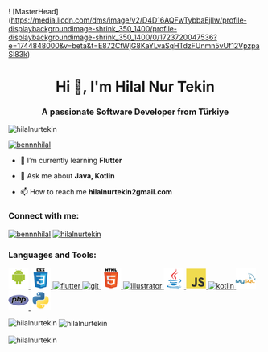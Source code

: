 ! [MasterHead] (https://media.licdn.com/dms/image/v2/D4D16AQFwTybbaEjllw/profile-displaybackgroundimage-shrink_350_1400/profile-displaybackgroundimage-shrink_350_1400/0/1723720047536?e=1744848000&v=beta&t=E872CtWjG8KaYLvaSqHTdzFUnmn5vUf12VpzpaSl83k)

<h1 align="center">Hi 👋, I'm Hilal Nur Tekin</h1>
<h3 align="center">A passionate Software Developer from Türkiye</h3>

<p align="left"> <img src="https://komarev.com/ghpvc/?username=hilalnurtekin&label=Profile%20views&color=0e75b6&style=flat" alt="hilalnurtekin" /> </p>

<p align="left"> <a href="https://twitter.com/bennnhilal" target="blank"><img src="https://img.shields.io/twitter/follow/bennnhilal?logo=twitter&style=for-the-badge" alt="bennnhilal" /></a> </p>

- 🌱 I’m currently learning **Flutter**

- 💬 Ask me about **Java, Kotlin**

- 📫 How to reach me **hilalnurtekin2gmail.com**

<h3 align="left">Connect with me:</h3>
<p align="left">
<a href="https://twitter.com/bennnhilal" target="blank"><img align="center" src="https://raw.githubusercontent.com/rahuldkjain/github-profile-readme-generator/master/src/images/icons/Social/twitter.svg" alt="bennnhilal" height="30" width="40" /></a>
<a href="https://linkedin.com/in/hilalnurtekin" target="blank"><img align="center" src="https://raw.githubusercontent.com/rahuldkjain/github-profile-readme-generator/master/src/images/icons/Social/linked-in-alt.svg" alt="hilalnurtekin" height="30" width="40" /></a>
</p>

<h3 align="left">Languages and Tools:</h3>
<p align="left"> <a href="https://developer.android.com" target="_blank" rel="noreferrer"> <img src="https://raw.githubusercontent.com/devicons/devicon/master/icons/android/android-original-wordmark.svg" alt="android" width="40" height="40"/> </a> <a href="https://www.w3schools.com/css/" target="_blank" rel="noreferrer"> <img src="https://raw.githubusercontent.com/devicons/devicon/master/icons/css3/css3-original-wordmark.svg" alt="css3" width="40" height="40"/> </a> <a href="https://flutter.dev" target="_blank" rel="noreferrer"> <img src="https://www.vectorlogo.zone/logos/flutterio/flutterio-icon.svg" alt="flutter" width="40" height="40"/> </a> <a href="https://git-scm.com/" target="_blank" rel="noreferrer"> <img src="https://www.vectorlogo.zone/logos/git-scm/git-scm-icon.svg" alt="git" width="40" height="40"/> </a> <a href="https://www.w3.org/html/" target="_blank" rel="noreferrer"> <img src="https://raw.githubusercontent.com/devicons/devicon/master/icons/html5/html5-original-wordmark.svg" alt="html5" width="40" height="40"/> </a> <a href="https://www.adobe.com/in/products/illustrator.html" target="_blank" rel="noreferrer"> <img src="https://www.vectorlogo.zone/logos/adobe_illustrator/adobe_illustrator-icon.svg" alt="illustrator" width="40" height="40"/> </a> <a href="https://www.java.com" target="_blank" rel="noreferrer"> <img src="https://raw.githubusercontent.com/devicons/devicon/master/icons/java/java-original.svg" alt="java" width="40" height="40"/> </a> <a href="https://developer.mozilla.org/en-US/docs/Web/JavaScript" target="_blank" rel="noreferrer"> <img src="https://raw.githubusercontent.com/devicons/devicon/master/icons/javascript/javascript-original.svg" alt="javascript" width="40" height="40"/> </a> <a href="https://kotlinlang.org" target="_blank" rel="noreferrer"> <img src="https://www.vectorlogo.zone/logos/kotlinlang/kotlinlang-icon.svg" alt="kotlin" width="40" height="40"/> </a> <a href="https://www.mysql.com/" target="_blank" rel="noreferrer"> <img src="https://raw.githubusercontent.com/devicons/devicon/master/icons/mysql/mysql-original-wordmark.svg" alt="mysql" width="40" height="40"/> </a> <a href="https://www.php.net" target="_blank" rel="noreferrer"> <img src="https://raw.githubusercontent.com/devicons/devicon/master/icons/php/php-original.svg" alt="php" width="40" height="40"/> </a> <a href="https://www.python.org" target="_blank" rel="noreferrer"> <img src="https://raw.githubusercontent.com/devicons/devicon/master/icons/python/python-original.svg" alt="python" width="40" height="40"/> </a> </p>

<p><img align="left" src="https://github-readme-stats.vercel.app/api/top-langs?username=hilalnurtekin&show_icons=true&locale=en&layout=compact" alt="hilalnurtekin" /></p>

<p>&nbsp;<img align="center" src="https://github-readme-stats.vercel.app/api?username=hilalnurtekin&show_icons=true&locale=en" alt="hilalnurtekin" /></p>

<p><img align="center" src="https://github-readme-streak-stats.herokuapp.com/?user=hilalnurtekin&" alt="hilalnurtekin" /></p>

